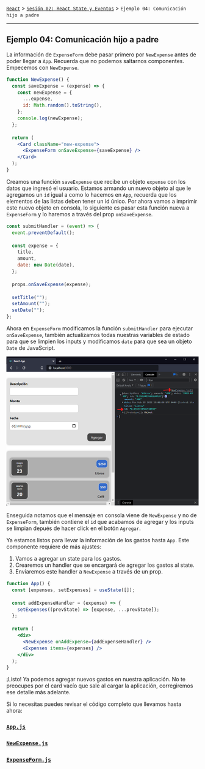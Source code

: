 [`React`](../../README.md) > [`Sesión 02: React State y Eventos`](../Readme.md) > `Ejemplo 04: Comunicación hijo a padre`

---

## Ejemplo 04: Comunicación hijo a padre

La información de `ExpenseForm` debe pasar primero por `NewExpense` antes de poder llegar a `App`. Recuerda que no podemos saltarnos componentes. Empecemos con `NewExpense`.

```jsx
function NewExpense() {
  const saveExpense = (expense) => {
    const newExpense = {
      ...expense,
      id: Math.random().toString(),
    };
    console.log(newExpense);
  };

  return (
    <Card className="new-expense">
      <ExpenseForm onSaveExpense={saveExpense} />
    </Card>
  );
}
```

Creamos una función `saveExpense` que recibe un objeto `expense` con los datos que ingresó el usuario. Estamos armando un nuevo objeto al que le agregamos un `id` igual a como lo hacemos en `App`, recuerda que los elementos de las listas deben tener un id único. Por ahora vamos a imprimir este nuevo objeto en consola, lo siguiente es pasar esta función nueva a `ExpenseForm` y lo haremos a través del prop `onSaveExpense`.

```jsx
const submitHandler = (event) => {
  event.preventDefault();

  const expense = {
    title,
    amount,
    date: new Date(date),
  };

  props.onSaveExpense(expense);

  setTitle("");
  setAmount("");
  setDate("");
};
```

Ahora en `ExpenseForm` modificamos la función `submitHandler` para ejecutar `onSaveExpense`, también actualizamos todas nuestras variables de estado para que se limpien los inputs y modificamos `date` para que sea un objeto `Date` de JavaScript.

![Child to Parent](./assets/child-to-parent.png)

Enseguida notamos que el mensaje en consola viene de `NewExpense` y no de `ExpenseForm`, también contiene el `id` que acabamos de agregar y los inputs se limpian depués de hacer click en el botón `Agregar`.

Ya estamos listos para llevar la información de los gastos hasta `App`. Este componente requiere de más ajustes:

1. Vamos a agregar un state para los gastos.
2. Crearemos un handler que se encargará de agregar los gastos al state.
3. Enviaremos este handler a `NewExpense` a través de un prop.

```jsx
function App() {
  const [expenses, setExpenses] = useState([]);

  const addExpenseHandler = (expense) => {
    setExpenses((prevState) => [expense, ...prevState]);
  };

  return (
    <div>
      <NewExpense onAddExpense={addExpenseHandler} />
      <Expenses items={expenses} />
    </div>
  );
}
```

¡Listo! Ya podemos agregar nuevos gastos en nuestra aplicación. No te preocupes por el card vacío que sale al cargar la aplicación, corregiremos ese detalle más adelante.

Si lo necesitas puedes revisar el código completo que llevamos hasta ahora:

### [`App.js`](./components/App.js)

### [`NewExpense.js`](./components/NewExpense.js)

### [`ExpenseForm.js`](./components/ExpenseForm.js)
